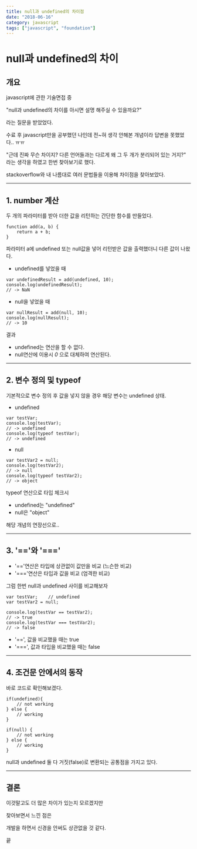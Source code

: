 ```yaml
---
title: null과 undefined의 차이점
date: "2018-06-16"
category: javascript
tags: ["javascript", "foundation"]
---
```


# null과 undefined의 차이

## 개요

javascript에 관한 기술면접 중 

"null과 undefined의 차이를 아시면 설명 해주실 수 있을까요?"

라는 질문을 받았었다.

수료 후 javascript만을 공부했던 나인데 전~혀 생각 안해본 개념이라 답변을 못했었다.. ㅠㅠ

"근데 진짜 무슨 차이지? 다른 언어들과는 다르게 왜 그 두 개가 분리되어 있는 거지?" 라는 생각을 하였고 한번 찾아보기로 했다.

stackoverflow와 내 나름대로 여러 문법들을 이용해 차이점을 찾아보았다.

---

## 1. number 계산

두 개의 파라미터를 받아 더한 값을 리턴하는 간단한 함수를 만들었다.

~~~
function add(a, b) {
    return a + b;
}
~~~

파라미터 a에 undefined 또는 null값을 넣어 리턴받은 값을 출력했더니 다른 값이 나왔다.

- undefined를 넣었을 때

~~~
var undefinedResult = add(undefined, 10);
console.log(undefinedResult);
// -> NaN
~~~

- null을 넣었을 때

~~~
var nullResult = add(null, 10);
console.log(nullResult);
// -> 10
~~~

결과

- undefined는 연산을 할 수 없다.
- null연산에 이용시 _0_ 으로 대체하여 연산된다.

---

## 2. 변수 정의 및 typeof

기본적으로 변수 정의 후 값을 넣지 않을 경우 해당 변수는 undefined 상태.

- undefined

~~~
var testVar;
console.log(testVar);
// -> undefined
console.log(typeof testVar);
// -> undefined
~~~

- null

~~~
var testVar2 = null;
console.log(testVar2);
// -> null
console.log(typeof testVar2);
// -> object
~~~

typeof 연산으로 타입 체크시 

- undefined는 "undefined"
- null은 "object"

해당 개념의 연장선으로..

---

## 3. '=='와 '==='

- '=='연산은 타입에 상관없이 값만을 비교 (느슨한 비교)
- '==='연산은 타입과 값을 비교 (엄격한 비교)

그럼 한번 null과 undefined 사이를 비교해보자

~~~
var testVar;    // undefined
var testVar2 = null;

console.log(testVar == testVar2);
// -> true
console.log(testVar === testVar2);
// -> false
~~~

- '==', 값을 비교했을 때는 true
- '===', 값과 타입을 비교했을 때는 false

---

## 4. 조건문 안에서의 동작

바로 코드로 확인해보겠다.

~~~
if(undefined){
    // not working
} else {
    // working
}

if(null) {
    // not working
} else {
    // working
}
~~~

null과 undefined 둘 다 거짓(false)로 변환되는 공통점을 가지고 있다.

---
## 결론

이것말고도 더 많은 차이가 있는지 모르겠지만

찾아보면서 느낀 점은

개발을 하면서 신경을 안써도 상관없을 것 같다.

끝





